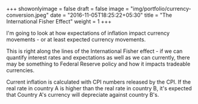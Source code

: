 +++
showonlyimage = false
draft = false
image = "img/portfolio/currency-conversion.jpeg"
date = "2016-11-05T18:25:22+05:30"
title = "The International Fisher Effect"
weight = 1
+++

I'm going to look at how expectations of inflation impact currency movements - or at least expected currency movements.

<!--more--> 
This is right along the lines of 
the International Fisher effect - if we can quantify interest rates and expectations as well as we can currently, there may be something to Federal 
Reserve policy and how it impacts tradeable currencies.

Current inflation is calculated with CPI numbers released by the CPI. If the real rate in country A is higher than the real rate in country B, it's 
expected that Country A's currency will depreciate against country B's.
